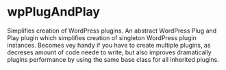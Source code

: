 # wpPlugAndPlay
Simplifies creation of WordPress plugins.  An abstract WordPress Plug and Play plugin which simplifies creation of singleton WordPress plugin instances. Becomes vey handy if you have to create multiple plugins, as decreses amount of code neede to write, but also improves dramatically plugins performance by using the same base class for all inherited plugins.
